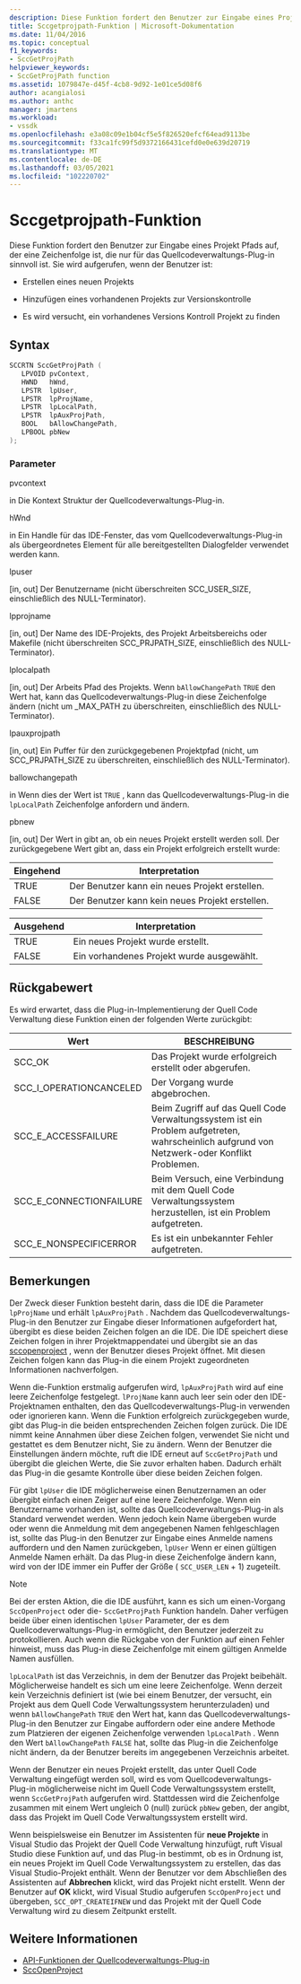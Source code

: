 ```yaml
---
description: Diese Funktion fordert den Benutzer zur Eingabe eines Projekt Pfads auf, der eine Zeichenfolge ist, die nur für das Quellcodeverwaltungs-Plug-in sinnvoll ist.
title: Sccgetprojpath-Funktion | Microsoft-Dokumentation
ms.date: 11/04/2016
ms.topic: conceptual
f1_keywords:
- SccGetProjPath
helpviewer_keywords:
- SccGetProjPath function
ms.assetid: 1079847e-d45f-4cb8-9d92-1e01ce5d08f6
author: acangialosi
ms.author: anthc
manager: jmartens
ms.workload:
- vssdk
ms.openlocfilehash: e3a08c09e1b04cf5e5f826520efcf64ead9113be
ms.sourcegitcommit: f33ca1fc99f5d9372166431cefd0e0e639d20719
ms.translationtype: MT
ms.contentlocale: de-DE
ms.lasthandoff: 03/05/2021
ms.locfileid: "102220702"
---
```

# <a name="sccgetprojpath-function"></a>Sccgetprojpath-Funktion
Diese Funktion fordert den Benutzer zur Eingabe eines Projekt Pfads auf, der eine Zeichenfolge ist, die nur für das Quellcodeverwaltungs-Plug-in sinnvoll ist. Sie wird aufgerufen, wenn der Benutzer ist:

- Erstellen eines neuen Projekts

- Hinzufügen eines vorhandenen Projekts zur Versionskontrolle

- Es wird versucht, ein vorhandenes Versions Kontroll Projekt zu finden

## <a name="syntax"></a>Syntax

```cpp
SCCRTN SccGetProjPath (
   LPVOID pvContext,
   HWND   hWnd,
   LPSTR  lpUser,
   LPSTR  lpProjName,
   LPSTR  lpLocalPath,
   LPSTR  lpAuxProjPath,
   BOOL   bAllowChangePath,
   LPBOOL pbNew
);
```

### <a name="parameters"></a>Parameter
 pvcontext

in Die Kontext Struktur der Quellcodeverwaltungs-Plug-in.

 hWnd

in Ein Handle für das IDE-Fenster, das vom Quellcodeverwaltungs-Plug-in als übergeordnetes Element für alle bereitgestellten Dialogfelder verwendet werden kann.

 lpuser

[in, out] Der Benutzername (nicht überschreiten SCC_USER_SIZE, einschließlich des NULL-Terminator).

 lpprojname

[in, out] Der Name des IDE-Projekts, des Projekt Arbeitsbereichs oder Makefile (nicht überschreiten SCC_PRJPATH_SIZE, einschließlich des NULL-Terminator).

 lplocalpath

[in, out] Der Arbeits Pfad des Projekts. Wenn `bAllowChangePath` `TRUE` den Wert hat, kann das Quellcodeverwaltungs-Plug-in diese Zeichenfolge ändern (nicht um _MAX_PATH zu überschreiten, einschließlich des NULL-Terminator).

 lpauxprojpath

[in, out] Ein Puffer für den zurückgegebenen Projektpfad (nicht, um SCC_PRJPATH_SIZE zu überschreiten, einschließlich des NULL-Terminator).

 ballowchangepath

in Wenn dies der Wert ist `TRUE` , kann das Quellcodeverwaltungs-Plug-in die `lpLocalPath` Zeichenfolge anfordern und ändern.

 pbnew

[in, out] Der Wert in gibt an, ob ein neues Projekt erstellt werden soll. Der zurückgegebene Wert gibt an, dass ein Projekt erfolgreich erstellt wurde:

|Eingehend|Interpretation|
|--------------|--------------------|
|TRUE|Der Benutzer kann ein neues Projekt erstellen.|
|FALSE|Der Benutzer kann kein neues Projekt erstellen.|

|Ausgehend|Interpretation|
|--------------|--------------------|
|TRUE|Ein neues Projekt wurde erstellt.|
|FALSE|Ein vorhandenes Projekt wurde ausgewählt.|

## <a name="return-value"></a>Rückgabewert
 Es wird erwartet, dass die Plug-in-Implementierung der Quell Code Verwaltung diese Funktion einen der folgenden Werte zurückgibt:

|Wert|BESCHREIBUNG|
|-----------|-----------------|
|SCC_OK|Das Projekt wurde erfolgreich erstellt oder abgerufen.|
|SCC_I_OPERATIONCANCELED|Der Vorgang wurde abgebrochen.|
|SCC_E_ACCESSFAILURE|Beim Zugriff auf das Quell Code Verwaltungssystem ist ein Problem aufgetreten, wahrscheinlich aufgrund von Netzwerk-oder Konflikt Problemen.|
|SCC_E_CONNECTIONFAILURE|Beim Versuch, eine Verbindung mit dem Quell Code Verwaltungssystem herzustellen, ist ein Problem aufgetreten.|
|SCC_E_NONSPECIFICERROR|Es ist ein unbekannter Fehler aufgetreten.|

## <a name="remarks"></a>Bemerkungen
 Der Zweck dieser Funktion besteht darin, dass die IDE die Parameter `lpProjName` und erhält `lpAuxProjPath` . Nachdem das Quellcodeverwaltungs-Plug-in den Benutzer zur Eingabe dieser Informationen aufgefordert hat, übergibt es diese beiden Zeichen folgen an die IDE. Die IDE speichert diese Zeichen folgen in ihrer Projektmappendatei und übergibt sie an das [sccopenproject](../extensibility/sccopenproject-function.md) , wenn der Benutzer dieses Projekt öffnet. Mit diesen Zeichen folgen kann das Plug-in die einem Projekt zugeordneten Informationen nachverfolgen.

 Wenn die-Funktion erstmalig aufgerufen wird, `lpAuxProjPath` wird auf eine leere Zeichenfolge festgelegt. `lProjName` kann auch leer sein oder den IDE-Projektnamen enthalten, den das Quellcodeverwaltungs-Plug-in verwenden oder ignorieren kann. Wenn die Funktion erfolgreich zurückgegeben wurde, gibt das Plug-in die beiden entsprechenden Zeichen folgen zurück. Die IDE nimmt keine Annahmen über diese Zeichen folgen, verwendet Sie nicht und gestattet es dem Benutzer nicht, Sie zu ändern. Wenn der Benutzer die Einstellungen ändern möchte, ruft die IDE erneut auf `SccGetProjPath` und übergibt die gleichen Werte, die Sie zuvor erhalten haben. Dadurch erhält das Plug-in die gesamte Kontrolle über diese beiden Zeichen folgen.

 Für gibt `lpUser` die IDE möglicherweise einen Benutzernamen an oder übergibt einfach einen Zeiger auf eine leere Zeichenfolge. Wenn ein Benutzername vorhanden ist, sollte das Quellcodeverwaltungs-Plug-in als Standard verwendet werden. Wenn jedoch kein Name übergeben wurde oder wenn die Anmeldung mit dem angegebenen Namen fehlgeschlagen ist, sollte das Plug-in den Benutzer zur Eingabe eines Anmelde namens auffordern und den Namen zurückgeben, `lpUser` Wenn er einen gültigen Anmelde Namen erhält. Da das Plug-in diese Zeichenfolge ändern kann, wird von der IDE immer ein Puffer der Größe ( `SCC_USER_LEN` + 1) zugeteilt.

> [!NOTE]
> Bei der ersten Aktion, die die IDE ausführt, kann es sich um einen-Vorgang `SccOpenProject` oder die- `SccGetProjPath` Funktion handeln. Daher verfügen beide über einen identischen `lpUser` Parameter, der es dem Quellcodeverwaltungs-Plug-in ermöglicht, den Benutzer jederzeit zu protokollieren. Auch wenn die Rückgabe von der Funktion auf einen Fehler hinweist, muss das Plug-in diese Zeichenfolge mit einem gültigen Anmelde Namen ausfüllen.

 `lpLocalPath` ist das Verzeichnis, in dem der Benutzer das Projekt beibehält. Möglicherweise handelt es sich um eine leere Zeichenfolge. Wenn derzeit kein Verzeichnis definiert ist (wie bei einem Benutzer, der versucht, ein Projekt aus dem Quell Code Verwaltungssystem herunterzuladen) und wenn `bAllowChangePath` `TRUE` den Wert hat, kann das Quellcodeverwaltungs-Plug-in den Benutzer zur Eingabe auffordern oder eine andere Methode zum Platzieren der eigenen Zeichenfolge verwenden `lpLocalPath` . Wenn den Wert `bAllowChangePath` `FALSE` hat, sollte das Plug-in die Zeichenfolge nicht ändern, da der Benutzer bereits im angegebenen Verzeichnis arbeitet.

 Wenn der Benutzer ein neues Projekt erstellt, das unter Quell Code Verwaltung eingefügt werden soll, wird es vom Quellcodeverwaltungs-Plug-in möglicherweise nicht im Quell Code Verwaltungssystem erstellt, wenn `SccGetProjPath` aufgerufen wird. Stattdessen wird die Zeichenfolge zusammen mit einem Wert ungleich 0 (null) zurück `pbNew` geben, der angibt, dass das Projekt im Quell Code Verwaltungssystem erstellt wird.

 Wenn beispielsweise ein Benutzer im Assistenten für **neue Projekte** in Visual Studio das Projekt der Quell Code Verwaltung hinzufügt, ruft Visual Studio diese Funktion auf, und das Plug-in bestimmt, ob es in Ordnung ist, ein neues Projekt im Quell Code Verwaltungssystem zu erstellen, das das Visual Studio-Projekt enthält. Wenn der Benutzer vor dem Abschließen des Assistenten auf **Abbrechen** klickt, wird das Projekt nicht erstellt. Wenn der Benutzer auf **OK** klickt, wird Visual Studio aufgerufen `SccOpenProject` und übergeben, `SCC_OPT_CREATEIFNEW` und das Projekt mit der Quell Code Verwaltung wird zu diesem Zeitpunkt erstellt.

## <a name="see-also"></a>Weitere Informationen
- [API-Funktionen der Quellcodeverwaltungs-Plug-in](../extensibility/source-control-plug-in-api-functions.md)
- [SccOpenProject](../extensibility/sccopenproject-function.md)
